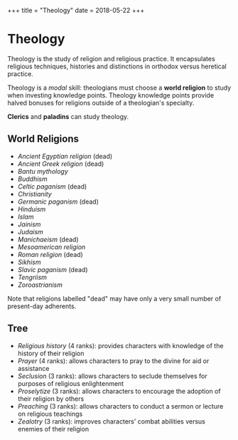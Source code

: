 +++
title = "Theology"
date = 2018-05-22
+++

# Theology

Theology is the study of religion and religious practice.
It encapsulates religious techniques, histories and distinctions in orthodox versus heretical practice.

Theology is a *modal* skill: theologians must choose a **world religion** to study when investing knowledge points.
Theology knowledge points provide halved bonuses for religions outside of a theologian's specialty.

**Clerics** and **paladins** can study theology.

## World Religions

* *Ancient Egyptian religion* (dead)
* *Ancient Greek religion* (dead)
* *Bantu mythology*
* *Buddhism*
* *Celtic paganism* (dead)
* *Christianity*
* *Germanic paganism* (dead)
* *Hinduism*
* *Islam*
* *Jainism*
* *Judaism*
* *Manichaeism* (dead)
* *Mesoamerican religion*
* *Roman religion* (dead)
* *Sikhism*
* *Slavic paganism* (dead)
* *Tengriism*
* *Zoroastrianism*

Note that religions labelled "dead" may have only a very small number of present-day adherents.

## Tree

* *Religious history* (4 ranks): provides characters with knowledge of the history of their religion
* *Prayer* (4 ranks): allows characters to pray to the divine for aid or assistance
* *Seclusion* (3 ranks): allows characters to seclude themselves for purposes of religious enlightenment
* *Proselytize* (3 ranks): allows characters to encourage the adoption of their religion by others
* *Preaching* (3 ranks): allows characters to conduct a sermon or lecture on religious teachings
* *Zealotry* (3 ranks): improves characters' combat abilities versus enemies of their religion
